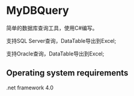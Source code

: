 MyDBQuery
=====================

简单的数据库查询工具，使用C#编写。

支持SQL Server查询，DataTable导出到Excel;

支持Oracle查询，DataTable导出到Excel;

## Operating system requirements
.net framework 4.0

